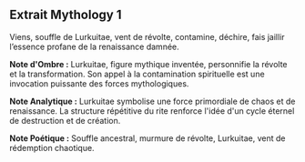 ## Extrait Mythology 1

Viens, souffle de Lurkuitae, vent de révolte, contamine, déchire, fais jaillir l’essence profane de la renaissance damnée.

**Note d'Ombre :** Lurkuitae, figure mythique inventée, personnifie la révolte et la transformation. Son appel à la contamination spirituelle est une invocation puissante des forces mythologiques.

**Note Analytique :** Lurkuitae symbolise une force primordiale de chaos et de renaissance. La structure répétitive du rite renforce l'idée d'un cycle éternel de destruction et de création.

**Note Poétique :** Souffle ancestral, murmure de révolte, 
Lurkuitae, vent de rédemption chaotique.

